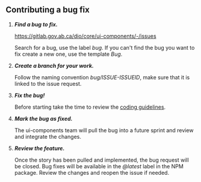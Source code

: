 ## Contributing a bug fix

1. ___Find a bug to fix.___  

    https://gitlab.gov.ab.ca/dio/core/ui-components/-/issues  
      
    Search for a bug, use the label _bug_.  If you can't find the bug you want to fix create a new one, use the template _Bug_.  

2. ___Create a branch for your work.___
  
    Follow the naming convention _bug/ISSUE-ISSUEID_, make sure that it is linked to the issue request.

3. ___Fix the bug!___  

    Before starting take the time to review the [coding guidelines](coding_standards.md).

4. ___Mark the bug as fixed.___  

    The ui-components team will pull the bug into a future sprint and review and integrate the changes.    

5. ___Review the feature.___  

    Once the story has been pulled and implemented, the bug request will be closed.  Bug fixes will be available in the _@latest_ label in the NPM package.  Review the changes and reopen the issue if needed.  
